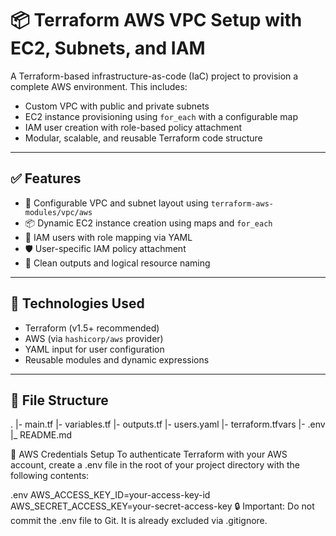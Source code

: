 # 📦 Terraform AWS VPC Setup with EC2, Subnets, and IAM

A Terraform-based infrastructure-as-code (IaC) project to provision a complete AWS environment. This includes:

- Custom VPC with public and private subnets
- EC2 instance provisioning using `for_each` with a configurable map
- IAM user creation with role-based policy attachment
- Modular, scalable, and reusable Terraform code structure

---

## ✅ Features

- 🔧 Configurable VPC and subnet layout using `terraform-aws-modules/vpc/aws`
- 📦 Dynamic EC2 instance creation using maps and `for_each`
- 👤 IAM users with role mapping via YAML
- 🛡️ User-specific IAM policy attachment
- 📂 Clean outputs and logical resource naming

---

## 🚀 Technologies Used

- Terraform (v1.5+ recommended)
- AWS (via `hashicorp/aws` provider)
- YAML input for user configuration
- Reusable modules and dynamic expressions

---

## 📁 File Structure
.
|- main.tf
|- variables.tf
|- outputs.tf
|- users.yaml
|- terraform.tfvars
|- .env
|_ README.md


🔐 AWS Credentials Setup
To authenticate Terraform with your AWS account, create a .env file in the root of your project directory with the following contents:

.env
AWS_ACCESS_KEY_ID=your-access-key-id
AWS_SECRET_ACCESS_KEY=your-secret-access-key
🔒 Important: Do not commit the .env file to Git. It is already excluded via .gitignore.
